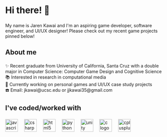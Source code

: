 <h1 align="left">Hi there! 👋</h1>

###

<p align="left">My name is Jaren Kawai and I'm an aspiring game developer, software engineer, and UI/UX designer! Please check out my recent game projects pinned below!</p>

###

<h2 align="left">About me</h2>

###

<p align="left">✨ Recent graduate from University of California, Santa Cruz with a double major in Computer Science: Computer Game Design and Cognitive Science<br>📚 Interested in research in computational media<br>🎯 Currently working on personal games and UI/UX case study projects<br>☎️ Email: jkawai@ucsc.edu or jjkawai35@gmail.com</p>

###

<h2 align="left">I've coded/worked with</h2>

###

<div align="left">
  <img src="https://cdn.jsdelivr.net/gh/devicons/devicon/icons/javascript/javascript-original.svg" height="40" alt="javascript logo"  />
  <img width="12" />
  <img src="https://cdn.jsdelivr.net/gh/devicons/devicon/icons/csharp/csharp-original.svg" height="40" alt="csharp logo"  />
  <img width="12" />
  <img src="https://cdn.jsdelivr.net/gh/devicons/devicon/icons/html5/html5-original.svg" height="40" alt="html5 logo"  />
  <img width="12" />
  <img src="https://cdn.jsdelivr.net/gh/devicons/devicon/icons/python/python-original.svg" height="40" alt="python logo"  />
  <img width="12" />
  <img src="https://cdn.jsdelivr.net/gh/devicons/devicon/icons/unity/unity-original.svg" height="40" alt="unity logo"  />
  <img width="12" />
  <img src="https://cdn.jsdelivr.net/gh/devicons/devicon/icons/c/c-original.svg" height="40" alt="c logo"  />
  <img width="12" />
  <img src="https://cdn.jsdelivr.net/gh/devicons/devicon/icons/cplusplus/cplusplus-original.svg" height="40" alt="cplusplus logo"  />
</div>

###
